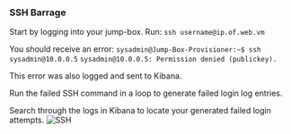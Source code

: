 ### SSH Barrage
Start by logging into your jump-box.
Run: `ssh username@ip.of.web.vm`

You should receive an error:
 `sysadmin@Jump-Box-Provisioner:~$ ssh sysadmin@10.0.0.5`
 `sysadmin@10.0.0.5: Permission denied (publickey).`

This error was also logged and sent to Kibana.

Run the failed SSH command in a loop to generate failed login log entries.

Search through the logs in Kibana to locate your generated failed login attempts.
![SSH](Images/SSH)
